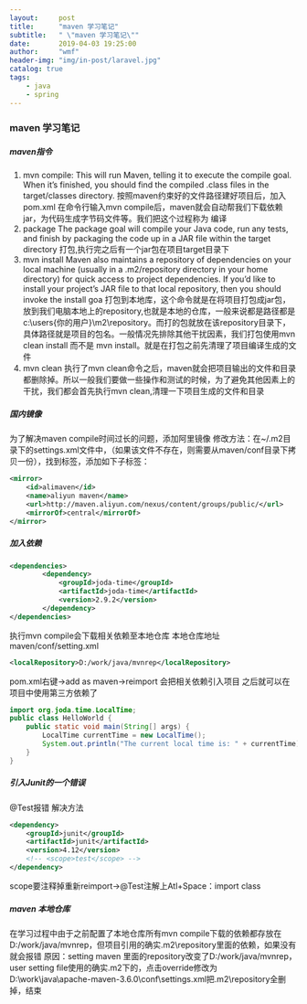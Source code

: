 ```yaml
---
layout:     post
title:      "maven 学习笔记"
subtitle:   " \"maven 学习笔记\""
date:       2019-04-03 19:25:00
author:     "wmf"
header-img: "img/in-post/laravel.jpg"
catalog: true
tags:
    - java
    - spring
---
```

### maven 学习笔记
##### maven指令
1. mvn compile:
This will run Maven, telling it to execute the compile goal. When it’s finished, you should find the compiled .class files in the target/classes directory.
按照maven约束好的文件路径建好项目后，加入pom.xml 在命令行输入mvn compile后，maven就会自动帮我们下载依赖jar，为代码生成字节码文件等。我们把这个过程称为 编译
2. package
The package goal will compile your Java code, run any tests, and finish by packaging the code up in a JAR file within the target directory
打包,执行完之后有一个jar包在项目target目录下
3. mvn install
Maven also maintains a repository of dependencies on your local machine (usually in a .m2/repository directory in your home directory) for quick access to project dependencies. If you’d like to install your project’s JAR file to that local repository, then you should invoke the install goa
打包到本地库，这个命令就是在将项目打包成jar包，放到我们电脑本地上的repository,也就是本地的仓库，一般来说都是路径都是c:\users\{你的用户}\m2\repository。而打的包就放在该repository目录下，具体路径就是项目的包名。一般情况先排除其他干扰因素，我们打包使用mvn clean install 而不是 mvn install。就是在打包之前先清理了项目编译生成的文件
4. mvn clean
执行了mvn clean命令之后，maven就会把项目输出的文件和目录都删除掉。所以一般我们要做一些操作和测试的时候，为了避免其他因素上的干扰，我们都会首先执行mvn clean,清理一下项目生成的文件和目录
##### 国内镜像
为了解决maven compile时间过长的问题，添加阿里镜像
修改方法：在~/.m2目录下的settings.xml文件中，（如果该文件不存在，则需要从maven/conf目录下拷贝一份），找到标签，添加如下子标签：
```xml
<mirror>
    <id>alimaven</id>
    <name>aliyun maven</name>
    <url>http://maven.aliyun.com/nexus/content/groups/public/</url>
    <mirrorOf>central</mirrorOf>        
</mirror>
```
##### 加入依赖
```xml
<dependencies>
		<dependency>
			<groupId>joda-time</groupId>
			<artifactId>joda-time</artifactId>
			<version>2.9.2</version>
		</dependency>
</dependencies>
```
执行mvn compile会下载相关依赖至本地仓库
本地仓库地址maven/conf/setting.xml
```xml
<localRepository>D:/work/java/mvnrep</localRepository>
```
pom.xml右键->add as maven->reimport
会把相关依赖引入项目
之后就可以在项目中使用第三方依赖了
```java
import org.joda.time.LocalTime;
public class HelloWorld {
    public static void main(String[] args) {
        LocalTime currentTime = new LocalTime();
        System.out.println("The current local time is: " + currentTime);
    }
}
```
##### 引入Junit的一个错误
@Test报错
解决方法
```xml
<dependency>
    <groupId>junit</groupId>
    <artifactId>junit</artifactId>
    <version>4.12</version>
    <!-- <scope>test</scope> -->
</dependency>
```
scope要注释掉重新reimport->@Test注解上Atl+Space：import class
##### maven 本地仓库
在学习过程中由于之前配置了本地仓库所有mvn compile下载的依赖都存放在D:/work/java/mvnrep，但项目引用的确实.m2\repository里面的依赖，如果没有就会报错
原因：setting maven 里面的repository改变了D:/work/java/mvnrep，user setting file使用的确实.m2下的，点击override修改为D:\work\java\apache-maven-3.6.0\conf\settings.xml把.m2\repository全删掉，结束







